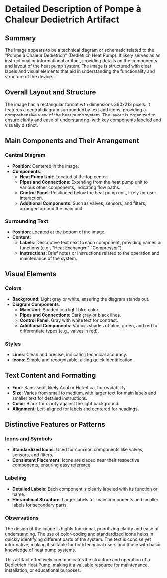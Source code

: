 # Detailed Description of Pompe à Chaleur Dedietrich Artifact

## Summary
The image appears to be a technical diagram or schematic related to the "Pompe à Chaleur Dedietrich" (Dedietrich Heat Pump). It likely serves as an instructional or informational artifact, providing details on the components and layout of the heat pump system. The image is structured with clear labels and visual elements that aid in understanding the functionality and structure of the device.

## Overall Layout and Structure
The image has a rectangular format with dimensions 390x213 pixels. It features a central diagram surrounded by text and icons, providing a comprehensive view of the heat pump system. The layout is organized to ensure clarity and ease of understanding, with key components labeled and visually distinct.

## Main Components and Their Arrangement
### Central Diagram
- **Position**: Centered in the image.
- **Components**:
  - **Heat Pump Unit**: Located at the top center.
  - **Pipes and Connections**: Extending from the heat pump unit to various other components, indicating flow paths.
  - **Control Panel**: Positioned below the heat pump unit, likely for user interaction.
  - **Additional Components**: Such as valves, sensors, and filters, arranged around the main unit.

### Surrounding Text
- **Position**: Located at the bottom of the image.
- **Content**:
  - **Labels**: Descriptive text next to each component, providing names or functions (e.g., "Heat Exchanger," "Compressor").
  - **Instructions**: Brief notes or instructions related to the operation and maintenance of the system.

## Visual Elements
### Colors
- **Background**: Light gray or white, ensuring the diagram stands out.
- **Diagram Components**:
  - **Main Unit**: Shaded in a light blue color.
  - **Pipes and Connections**: Dark gray or black lines.
  - **Control Panel**: Gray with white text for contrast.
  - **Additional Components**: Various shades of blue, green, and red to differentiate types (e.g., valves in red).

### Styles
- **Lines**: Clean and precise, indicating technical accuracy.
- **Icons**: Simple and recognizable, aiding quick identification.

## Text Content and Formatting
- **Font**: Sans-serif, likely Arial or Helvetica, for readability.
- **Size**: Varies from small to medium, with larger text for main labels and smaller text for detailed instructions.
- **Color**: Black for clarity against the light background.
- **Alignment**: Left-aligned for labels and centered for headings.

## Distinctive Features or Patterns
### Icons and Symbols
- **Standardized Icons**: Used for common components like valves, sensors, and filters.
- **Consistent Placement**: Icons are placed near their respective components, ensuring easy reference.

### Labeling
- **Detailed Labels**: Each component is clearly labeled with its function or name.
- **Hierarchical Structure**: Larger labels for main components and smaller labels for secondary parts.

### Observations
The design of the image is highly functional, prioritizing clarity and ease of understanding. The use of color-coding and standardized icons helps in quickly identifying different parts of the system. The text is concise yet informative, making it suitable for both technical users and those with basic knowledge of heat pump systems.

This artifact effectively communicates the structure and operation of a Dedietrich Heat Pump, making it a valuable resource for maintenance, installation, or educational purposes.